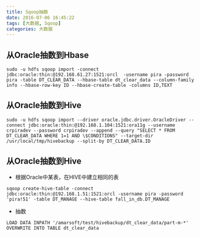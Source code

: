 ```yaml
---
title: Sqoop抽数
date: 2016-07-06 16:45:22
tags: [大数据, Sqoop]
categories: 大数据
---
```


## 从Oracle抽数到Hbase

```Shell
sudo -u hdfs sqoop import -connect jdbc:oracle:thin:@192.168.61.27:1521:orcl  -username pira -password pira -table DT_CLEAR_DATA --hbase-table dt_clear_data --column-family info --hbase-row-key ID --hbase-create-table -columns ID,TEXT
```

## 从Oracle抽数到Hive
```Shell
sudo -u hdfs sqoop import --driver oracle.jdbc.driver.OracleDriver --connect jdbc:oracle:thin:@192.168.1.104:1521:ora11g --username crpiradev --password crpiradev --append --query "SELECT * FROM DT_CLEAR_DATA WHERE 1=1 AND \$CONDITIONS" --target-dir /usr/local/tmp/hivebackup --split-by DT_CLEAR_DATA.ID
```

## 从Oracle抽数到Hive
* 根据Oracle中某表，在HIVE中建立相同的表
```Shell
sqoop create-hive-table -connect jdbc:oracle:thin:@192.168.1.51:1521:orcl -username pira -password 'pira!51' -table DT_MANAGE --hive-table fall_in_db.DT_MANAGE
```
* 抽数
```HiveSql
LOAD DATA INPATH '/amarsoft/test/hivebackup/dt_clear_data/part-m-*' OVERWRITE INTO TABLE dt_clear_data
```

